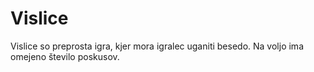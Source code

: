 # Vislice

Vislice so preprosta igra, kjer mora igralec uganiti besedo. Na voljo ima omejeno število poskusov.
